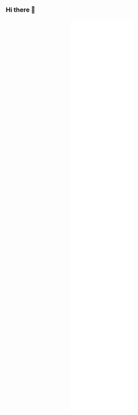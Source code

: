 ### Hi there 👋

<p align="center">
	<img src="https://raw.githubusercontent.com/dippyshere/dippyshere/main/github-metrics.svg" />
</p>
